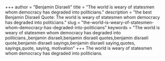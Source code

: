 +++
author = "Benjamin Disraeli"
title = "The world is weary of statesmen whom democracy has degraded into politicians."
description = "the best Benjamin Disraeli Quote: The world is weary of statesmen whom democracy has degraded into politicians."
slug = "the-world-is-weary-of-statesmen-whom-democracy-has-degraded-into-politicians"
keywords = "The world is weary of statesmen whom democracy has degraded into politicians.,benjamin disraeli,benjamin disraeli quotes,benjamin disraeli quote,benjamin disraeli sayings,benjamin disraeli saying,quotes, sayings,quote, saying, motivation"
+++
The world is weary of statesmen whom democracy has degraded into politicians.
